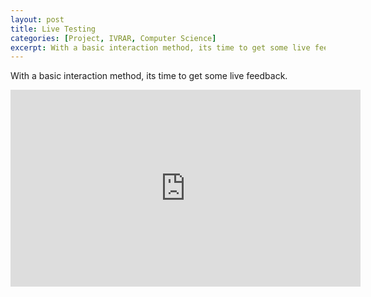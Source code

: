 ```yaml
---
layout: post
title: Live Testing
categories: [Project, IVRAR, Computer Science]
excerpt: With a basic interaction method, its time to get some live feedback.
---
```


With a basic interaction method, its time to get some live feedback.

<iframe width="560" height="315" src="https://www.youtube.com/embed/AI5Q4c8LBNs?si=8UdZz_ZAx_tymn_o" title="YouTube video player" frameborder="0" allow="accelerometer; autoplay; clipboard-write; encrypted-media; gyroscope; picture-in-picture; web-share" referrerpolicy="strict-origin-when-cross-origin"> </iframe>
